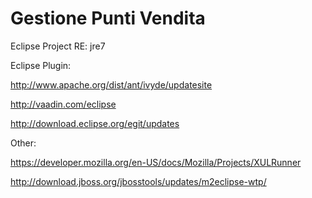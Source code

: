 Gestione Punti Vendita
==

Eclipse Project RE: jre7 

Eclipse Plugin:

http://www.apache.org/dist/ant/ivyde/updatesite

http://vaadin.com/eclipse

http://download.eclipse.org/egit/updates

Other:

https://developer.mozilla.org/en-US/docs/Mozilla/Projects/XULRunner

http://download.jboss.org/jbosstools/updates/m2eclipse-wtp/
